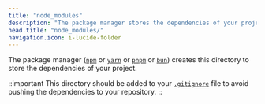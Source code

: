 ```yaml
---
title: "node_modules"
description: "The package manager stores the dependencies of your project in the node_modules/ directory."
head.title: "node_modules/"
navigation.icon: i-lucide-folder
---
```


The package manager ([`npm`](https://docs.npmjs.com/cli/commands/npm) or [`yarn`](https://yarnpkg.com) or [`pnpm`](https://pnpm.io/cli/install) or [`bun`](https://bun.sh/package-manager)) creates this directory to store the dependencies of your project.

::important
This directory should be added to your [`.gitignore`](/docs/guide/directory-structure/gitignore) file to avoid pushing the dependencies to your repository.
::
